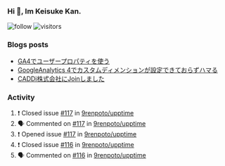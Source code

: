 ### Hi 👋, Im Keisuke Kan.

<!--
**9renpoto/9renpoto** is a ✨ _special_ ✨ repository because its `README.md` (this file) appears on your GitHub profile.

Here are some ideas to get you started:

- 🔭 I’m currently working on ...
- 🌱 I’m currently learning ...
- 👯 I’m looking to collaborate on ...
- 🤔 I’m looking for help with ...
- 💬 Ask me about ...
- 📫 How to reach me: ...
- 😄 Pronouns: ...
- ⚡ Fun fact: ...
-->

![follow](https://img.shields.io/github/followers/9renpoto?label=Follow&style=social)
![visitors](https://komarev.com/ghpvc/?username=9renpoto&label=Profile%20views&color=0e75b6&style=flat)

### Blogs posts

<!-- BLOG-POST-LIST:START -->
- [GA4でユーザープロパティを使う](https://9renpoto.dev/2021/02/21/google-analytics-4-user-properties/)
- [GoogleAnalytics 4でカスタムディメンションが設定できておらずハマる](https://9renpoto.dev/2021/02/13/google-analytics-4/)
- [CADDi株式会社にJoinしました](https://9renpoto.dev/2020/12/05/join/)
<!-- BLOG-POST-LIST:END -->

### Activity

<!--START_SECTION:activity-->
1. ❗️ Closed issue [#117](https://github.com/9renpoto/upptime/issues/117) in [9renpoto/upptime](https://github.com/9renpoto/upptime)
2. 🗣 Commented on [#117](https://github.com/9renpoto/upptime/issues/117) in [9renpoto/upptime](https://github.com/9renpoto/upptime)
3. ❗️ Opened issue [#117](https://github.com/9renpoto/upptime/issues/117) in [9renpoto/upptime](https://github.com/9renpoto/upptime)
4. ❗️ Closed issue [#116](https://github.com/9renpoto/upptime/issues/116) in [9renpoto/upptime](https://github.com/9renpoto/upptime)
5. 🗣 Commented on [#116](https://github.com/9renpoto/upptime/issues/116) in [9renpoto/upptime](https://github.com/9renpoto/upptime)
<!--END_SECTION:activity-->

<!--START_SECTION:waka-->
<!--END_SECTION:waka-->